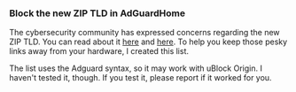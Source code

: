 ### Block the new ZIP TLD in AdGuardHome

The cybersecurity community has expressed concerns regarding the new ZIP TLD. You can read about it [here](https://medium.com/@bobbyrsec/the-dangers-of-googles-zip-tld-5e1e675e59a5) and [here](https://www.bleepingcomputer.com/news/security/new-zip-domains-spark-debate-among-cybersecurity-experts/). To help you keep those pesky links away from your hardware, I created this list.

The list uses the Adguard syntax, so it may work with uBlock Origin. I haven't tested it, though. If you test it, please report if it worked for you.
